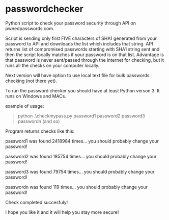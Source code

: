 # passwordchecker
Python script to check your password security through API on pwnedpasswords.com.

Script is sending only first FIVE characters of SHA1 generated from your password to API and downloads the list which includes that string. 
API returns list of compromised passwords starting with SHA1 string sent and then the script locally matches if your password is on that list.
Advantage is that password is never sent/passed through the internet for checking, but it runs all the checks on your computer locally.

Next version will have option to use local text file for bulk passwords checking (not there yet).

To run the password checker you should have at least Python verson 3. It runs on Windows and MACs.

example of usage:
> python .\checkmypass.py password1 password2 password3 passwordn (and so)

Program returns checks like this:

password1 was found 2418984 times... you should probably change your password!

password2 was found 185754 times... you should probably change your password!

password3 was found 79754 times... you should probably change your password!

passwordn was found 119 times... you should probably change your password!

Check completed succesfuly!

I hope you like it and it will help you stay more secure!

